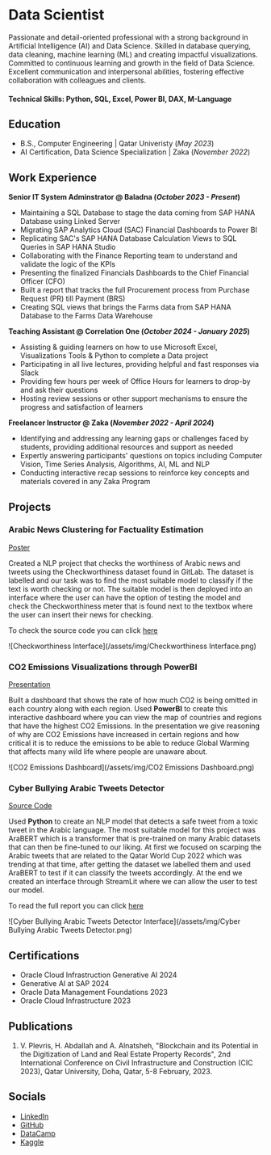 # Data Scientist
Passionate and detail-oriented professional with a strong background in Artificial Intelligence (AI) and Data Science. Skilled in database querying, data cleaning, machine learning (ML) and creating impactful visualizations. Committed to continuous learning and growth in the field of Data Science. Excellent communication and interpersonal abilities, fostering effective collaboration with colleagues and clients.

#### Technical Skills: Python, SQL, Excel, Power BI, DAX, M-Language

## Education		        		
- B.S., Computer Engineering | Qatar Univeristy (_May 2023_)
- AI Certification, Data Science Specialization | Zaka (_November 2022_)

## Work Experience
**Senior IT System Adminstrator @ Baladna (_October 2023 - Present_)**
- Maintaining a SQL Database to stage the data coming from SAP HANA Database using Linked Server
- Migrating SAP Analytics Cloud (SAC) Financial Dashboards to Power BI
- Replicating SAC's SAP HANA Database Calculation Views to SQL Queries in SAP HANA Studio
- Collaborating with the Finance Reporting team to understand and validate the logic of the KPIs
- Presenting the finalized Financials Dashboards to the Chief Financial Officer (CFO)
- Built a report that tracks the full Procurement process from Purchase Request (PR) till Payment (BRS)
- Creating SQL views that brings the Farms data from SAP HANA Database to the Farms Data Warehouse

**Teaching Assistant @ Correlation One (_October 2024 - January 2025_)**
- Assisting & guiding learners on how to use Microsoft Excel, Visualizations Tools & Python to complete a Data project
- Participating in all live lectures, providing helpful and fast responses via Slack
- Providing few hours per week of Office Hours for learners to drop-by and ask their questions
- Hosting review sessions or other support mechanisms to ensure the progress and satisfaction of learners

**Freelancer Instructor @ Zaka (_November 2022 - April 2024_)**
- Identifying and addressing any learning gaps or challenges faced by students, providing additional resources and support as needed
- Expertly answering participants' questions on topics including Computer Vision, Time Series Analysis, Algorithms, AI, ML and NLP
- Conducting interactive recap sessions to reinforce key concepts and materials covered in any Zaka Program

## Projects
### Arabic News Clustering for Factuality Estimation​
[Poster](https://1drv.ms/p/s!AjP1Qj8WbN9GlxwLn-3bxiGwylyj?e=0cab5u)

Created a NLP project that checks the worthiness of Arabic news and tweets using the Checkworthiness dataset found in GitLab. The dataset is labelled and our task was to find the most suitable model to classify if the text is worth checking or not. The suitable model is then deployed into an interface where the user can have the option of testing the model and check the Checkworthiness meter that is found next to the textbox where the user can insert their news for checking.

To check the source code you can click [here](https://colab.research.google.com/drive/1f4IXa8zyJDK5DoArGtly9HkWuzS4wIV_?usp=sharing)

![Checkworthiness Interface](/assets/img/Checkworthiness Interface.png)

### CO2 Emissions Visualizations through PowerBI
[Presentation](https://docs.google.com/presentation/d/1SFvz2RMeI2BsqXjN9BdY4GLgEJ9iswwl/edit?usp=drive_link&ouid=107487010576341814592&rtpof=true&sd=true)

Built a dashboard that shows the rate of how much CO2 is being omitted in each country along with each region. Used **PowerBI** to create this interactive dashboard where you can view the map of countries and regions that have the highest CO2 Emissions. In the presentation we give reasoning of why are CO2 Emissions have increased in certain regions and how critical it is to reduce the emissions to be able to reduce Global Warming that affects many wild life where people are unaware about.

![CO2 Emissions Dashboard](/assets/img/CO2 Emissions Dashboard.png)

### Cyber Bullying Arabic Tweets Detector
[Source Code](https://colab.research.google.com/drive/1iMMVWkHd0Cd_XZqDOFMt8oH2qYvhIy4m?usp=sharing)

Used **Python** to create an NLP model that detects a safe tweet from a toxic tweet in the Arabic language. The most suitable model for this project was AraBERT which is a transformer that is pre-trained on many Arabic datasets that can then be fine-tuned to our liking. At first we focused on scarping the Arabic tweets that are related to the Qatar World Cup 2022 which was trending at that time, after getting the dataset we labelled them and used AraBERT to test if it can classify the tweets accordingly. At the end we created an interface through StreamLit where we can allow the user to test our model.

To read the full report you can click [here](https://drive.google.com/file/d/1tLgcNupontVUEFGtP9lxD3cqPZz5gOCA/view)

![Cyber Bullying Arabic Tweets Detector Interface](/assets/img/Cyber Bullying Arabic Tweets Detector.png)

## Certifications
- Oracle Cloud Infrastruction Generative AI 2024
- Generative AI at SAP 2024
- Oracle Data Management Foundations 2023
- Oracle Cloud Infrastructure 2023

## Publications
1. V. Plevris, H. Abdallah and A. Alnatsheh, "Blockchain and its Potential in the Digitization of Land and Real Estate Property Records", 2nd International Conference on Civil Infrastructure and Construction (CIC 2023), Qatar University, Doha, Qatar, 5-8 February, 2023.

## Socials
- [LinkedIn](https://www.linkedin.com/in/azzamalnatsheh/)
- [GitHub](https://github.com/AzzamAlnatsheh)
- [DataCamp](https://www.datacamp.com/portfolio/AzzamAlnatsheh)
- [Kaggle](https://www.kaggle.com/azzamalnatsheh)
